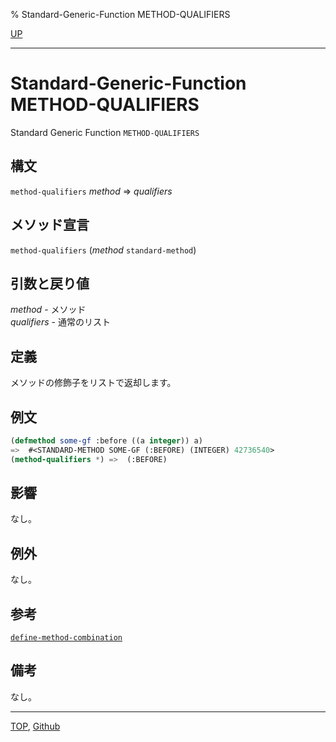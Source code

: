 % Standard-Generic-Function METHOD-QUALIFIERS

[UP](7.7.html)  

---

# Standard-Generic-Function METHOD-QUALIFIERS


Standard Generic Function `METHOD-QUALIFIERS`


## 構文

`method-qualifiers` *method* => *qualifiers*


## メソッド宣言

`method-qualifiers` (*method* `standard-method`)


## 引数と戻り値

*method* - メソッド  
*qualifiers* - 通常のリスト


## 定義

メソッドの修飾子をリストで返却します。


## 例文

```lisp
(defmethod some-gf :before ((a integer)) a)
=>  #<STANDARD-METHOD SOME-GF (:BEFORE) (INTEGER) 42736540>
(method-qualifiers *) =>  (:BEFORE)
```


## 影響

なし。


## 例外

なし。


## 参考

[`define-method-combination`](7.7.define-method-combination.html)


## 備考

なし。


---
[TOP](index.html),  [Github](https://github.com/nptcl/npt-japanese)

